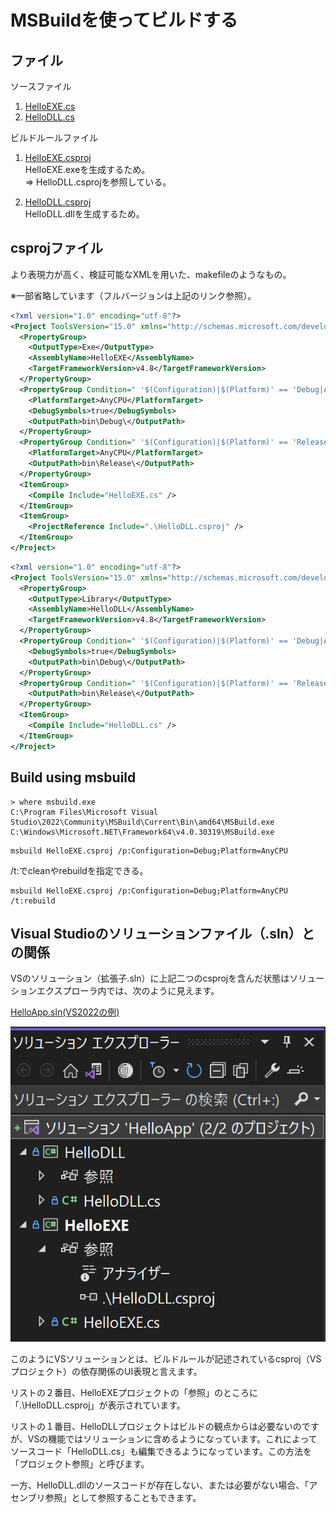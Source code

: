 # MSBuildを使ってビルドする

## ファイル

ソースファイル

1. [HelloEXE.cs](./HelloEXE.cs)
1. [HelloDLL.cs](./HelloDLL.cs)

ビルドルールファイル

1. [HelloEXE.csproj](./HelloEXE.csproj)  
    HelloEXE.exeを生成するため。  
    ⇒ HelloDLL.csprojを参照している。

1. [HelloDLL.csproj](./HelloDLL.csproj)  
    HelloDLL.dllを生成するため。

## csprojファイル

より表現力が高く、検証可能なXMLを用いた、makefileのようなもの。

※一部省略しています（フルバージョンは上記のリンク参照）。

```xml
<?xml version="1.0" encoding="utf-8"?>
<Project ToolsVersion="15.0" xmlns="http://schemas.microsoft.com/developer/msbuild/2003">
  <PropertyGroup>
    <OutputType>Exe</OutputType>
    <AssemblyName>HelloEXE</AssemblyName>
    <TargetFrameworkVersion>v4.8</TargetFrameworkVersion>
  </PropertyGroup>
  <PropertyGroup Condition=" '$(Configuration)|$(Platform)' == 'Debug|AnyCPU' ">
    <PlatformTarget>AnyCPU</PlatformTarget>
    <DebugSymbols>true</DebugSymbols>
    <OutputPath>bin\Debug\</OutputPath>
  </PropertyGroup>
  <PropertyGroup Condition=" '$(Configuration)|$(Platform)' == 'Release|AnyCPU' ">
    <PlatformTarget>AnyCPU</PlatformTarget>
    <OutputPath>bin\Release\</OutputPath>
  </PropertyGroup>
  <ItemGroup>
    <Compile Include="HelloEXE.cs" />
  </ItemGroup>
  <ItemGroup>
    <ProjectReference Include=".\HelloDLL.csproj" />
  </ItemGroup>
</Project>
```

```xml
<?xml version="1.0" encoding="utf-8"?>
<Project ToolsVersion="15.0" xmlns="http://schemas.microsoft.com/developer/msbuild/2003">
  <PropertyGroup>
    <OutputType>Library</OutputType>
    <AssemblyName>HelloDLL</AssemblyName>
    <TargetFrameworkVersion>v4.8</TargetFrameworkVersion>
  </PropertyGroup>
  <PropertyGroup Condition=" '$(Configuration)|$(Platform)' == 'Debug|AnyCPU' ">
    <DebugSymbols>true</DebugSymbols>
    <OutputPath>bin\Debug\</OutputPath>
  </PropertyGroup>
  <PropertyGroup Condition=" '$(Configuration)|$(Platform)' == 'Release|AnyCPU' ">
    <OutputPath>bin\Release\</OutputPath>
  </PropertyGroup>
  <ItemGroup>
    <Compile Include="HelloDLL.cs" />
  </ItemGroup>
</Project>
```

## Build using msbuild

```dos
> where msbuild.exe
C:\Program Files\Microsoft Visual Studio\2022\Community\MSBuild\Current\Bin\amd64\MSBuild.exe
C:\Windows\Microsoft.NET\Framework64\v4.0.30319\MSBuild.exe
```

```dos
msbuild HelloEXE.csproj /p:Configuration=Debug;Platform=AnyCPU
```

/t:でcleanやrebuildを指定できる。

```dos
msbuild HelloEXE.csproj /p:Configuration=Debug;Platform=AnyCPU /t:rebuild
```

## Visual Studioのソリューションファイル（.sln）との関係

VSのソリューション（拡張子.sln）に上記二つのcsprojを含んだ状態はソリューションエクスプローラ内では、次のように見えます。

[HelloApp.sln(VS2022の例)](./HelloApp.sln)

![VSのソリューションエクスプローラ](./img/sln.png)

このようにVSソリューションとは、ビルドルールが記述されているcsproj（VSプロジェクト）の依存関係のUI表現と言えます。

リストの２番目、HelloEXEプロジェクトの「参照」のところに「.\HelloDLL.csproj」が表示されています。

リストの１番目、HelloDLLプロジェクトはビルドの観点からは必要ないのですが、VSの機能ではソリューションに含めるようになっています。これによってソースコード「HelloDLL.cs」も編集できるようになっています。この方法を「プロジェクト参照」と呼びます。

一方、HelloDLL.dllのソースコードが存在しない、または必要がない場合、「アセンブリ参照」として参照することもできます。

